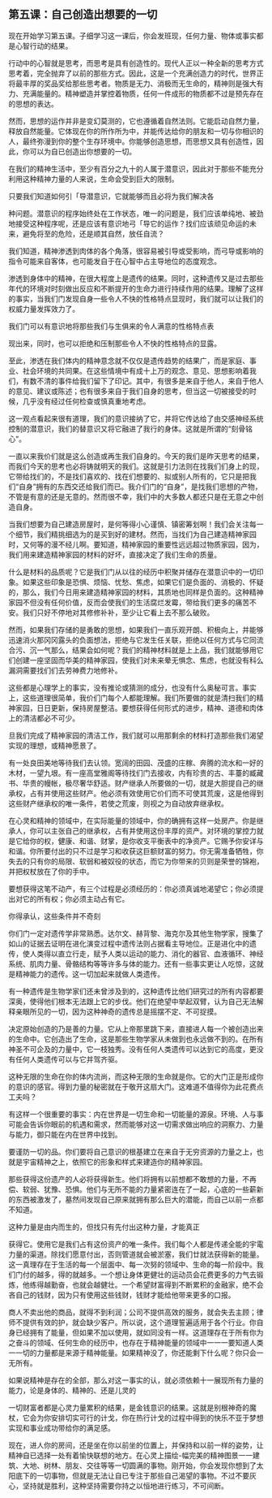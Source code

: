 

## 第五课：自己创造出想要的一切

现在开始学习第五课。子细学习这一课后，你会发班现，任何力量、物体或事实都是心智行动的结果。

行动中的心智就是思考，而思考是具有创造性的。现代人正以一种全新的思考方式思考着，完全抛弃了以前的那些方式。因此，这是一个充满创造力的时代，世界正将最丰厚的奖品奖给那些思考者。物质是无力、消极而无生命的，精神则是强大有力、充满能量的。精神塑造并掌控着物质，任何一件成形的物质都不过是预先存在的思想的表达。

然而，思想的运作并非是变幻莫测的，它也遵循着自然法则。它能启动自然力量，释放自然能量。它体现在你的所作所为中，并能传达给你的朋友和一切与你相识的人，最终弥漫到你的整个生存环境中。你能够创造思想，而思想又具有创造性，因此，你可以为自已创造出你想要的一切。

在我们的精神生活中，至少有百分之九十的人属于潜意识，因此对于那些不能充分利用这种精神力量的人来说，生命会受到巨大的限制。

只要我们知道如何引「导潜意识，它就能够而且必将为我们解决各

种问题。潜意识的程序始终处在工作状态，唯一的问题是，我们应该单纯地、被劲地接受这种程序呢，还是应该有意识地弓「导它的运作？找们应该顽见命运的未来，避免将至的危险，还是顺其自然，放任自流？

我们知道，精神渗透到肉体的各个角落，很容易被引导或受影响，而弓导或影响的指令可能来自客体，也可能发自于在心智中占主导地位的态度观念。

渗透到身体中的精神，在很大程度上是遗传的结果。同时，这种遗传又是过去那些年代的环境对时刻做出反应和不断提开的生命力进行持续作用的结果。理解了这样的事实，当我们门发现自身一些令人不快的性格特点显现时，我们就可以让我们的权威力量发挥效力了。

我们门可以有意识地将那些我们与生俱来的令人满意的性格特点表

现出来，同时，也可以拒绝和压制那些令人不快的性格特点的显露。

至此，渗透在我们体内的精神意念就不仅仅是遗传趋势的结果广，而是家庭、事业、社会环境的共同果。在这些情境中有成十上万的观念、意见、思想影响着我们，有数不清的事件给我们留下了印记。其中，有很多是来自于他人，来自于他人的意见、建议或陈述；也有很多来自于我们自身的思考，但当这一切被接受的时候，几乎没有经过任何检查或慎真重地考虑。

这一观点看起来很有道理，我们的意识接纳了它，并将它传达给了由交感神经系统控制的潜意识，我们的替意识又将它融进了我行的身体。这就是所谓的“刻骨铭心”。

一直以来我价们就是这么创造或再生我们自身的。今天的我们是昨天思考的结果，而我们今天的思考也必将铸就明天的我们。这就是引力法则在找我们们身上的现，它带给找们的，不是找们喜欢的、找在们想要的、拟或别人所有的，它只是把我们“自身”拥有的东西交还给我们而已。我介们门的“自身”，是找我们思想的产物，不管是有意的还是无意的。然而很不幸，我们中的大多数人都还只是在无意之中创造自身。

当我们想要为自己建造房屋时，是何等得小心谨慎、镇密筹划啊！我们会关注每一个细节，我们精挑细选为的是买到好的建材。然而，当找们为自己建造精神家园时，又何等的漫不经儿啊。要知道，精神家园的重要性远远超过物质家园，因为，我们用来建造精神家园的材料的好坏，直接决定了我们生命的质量。

什么是材料的品质呢？它是我们门从以往的经历中积聚并储存在潜意识中的一切印象。如果这些印象是恐惧、烦恼、忧愁、焦虑，如果它们是负面的、消极的、怀疑的，那么，我们今日用来建造精神家园的材料，其质地也同样是负面的。这种精神家园不但没有任何价值，反而会使我们的生活腐烂发霉，带给我们更多的痛苦不安。我们只好不停地对其修修补补，至少让它看上去不那么破败。

然而，如果我们存储的是勇敢的思想，如果我们一直乐观开朗、积极向上，并能够迅速消火那冈冈露头的负面想法，拒绝与它发生任关联，拒绝以任何方式与它同流合污、沉一气那么，结果会如何呢？我们的精神材料就是上上品，我们就能够用它们创建一座坚固而华美的精神家园，使我们对未来晕无惧念、焦虑，也就没有科么漏洞需要找们们去劳神费力地修补。

这些都是心理学上的事实，没有推论或猜测的成分，也没有什么奥秘可言。事实上，这些道理很简单，我价们门每个人都能理解。我们所要做的就是清扫我们的精神家园，日日更新，保持房屋整洁。要想获得任何形式的进步，精神、道德和肉体上的清洁都必不可少。

旦我们完成了精神家园的清洁工作，我们就可以用那剩余的材料打造那些我们渴望实现的理想，或精神愿景了。

有一处良田美地等待我们去认领。宽阔的田园、茂盛的庄稼、奔腾的流水和一好的木材，一望九垠。有一座高堂雅阁等待找们门去接收，内有珍贵的古、丰薹的臧藏书、华贵的幔帐，极尽奢华舒适。财产继承人所要做的一切，就是大胆提自己的继承权，占有并使用这些财产。他必须有效使用它价们而不可使其荒废，这是他得到这些财产继承权的唯一条件，若使之荒废，则视之为自动放弃继承权。

在心灵和精神的领域中，在实际能量的领域中，你的确拥有这样一处房产。你是继承人，你可以主张自己的继承权，占有并使用这份丰厚的资产。对环境的掌控力就是它给你的权，健康、和谐、财掌，是你收支平衡表中的净资产。它赐予你安详与和谐。你所要付出的只不过是学习和收获这巨额财富的努力。你无需准备牺牲，你失去的只有你的局限、软弱和被奴役的状态，而它为你带来的贝则是荣誉的锦袍，并把权杖放在了你的手中。

要想获得这笔不动产，有三个过程是必须经历的：你必须真诚地渴望它；你必须提出对它的所有权；你必须主动占有它。

你得承认，这些条件并不奇刻

你们门一定对遗传学非常熟悉。达尔文、赫背黎、海克尔及其他生物学家，搜集了如山的证据去证明在进化演变过程中遗传法则占据看主导地位。正是进化中的遗传，使人类得以直立行走，赋予人类以运动的能力、消化的器官、血液循环、神经系统、肌肉力量、骨骼结构等等许多与体的能力。还有一些事实更让人吃惊，这就是精神能力的遗传。这一切加起来就做人类遗传。

有一种遗传是生物学家们还未曾涉及到的，这种遗传比他们研究过的所有内容都要深奥，使得他们根本无法跟上它的步伐。他们在绝望中举起双臂，认为自己无法解释亲眼所见的一切，因为这种神奇的遗传总是摇摆不定、不可捉摸。

决定原始创造的乃是善的力量。它从上帝那里跳下来，直接进人每一个被创造出来的生命中。它创造出了生命，这是那些生物学家从未做到也永远做不到的。在所有神圣不可企及的力量中，它一枝独秀。没有任何人类遗传可以达到它的高度，更没有任何人类遗传可以与它并驾齐驱。

这种无限的生命在你的体内流尚，而这种无限的生命就是你。它的大门正是形成你的意识的感官。得到力量的秘密就在于敬开这扇大门。这难道不值得你为此花费点工夫吗？

有这样一个很重要的事实：内在世界是一切生命和一切能量的源泉。环境、人与事可能会告诉你眼前的机遇和需求，然而能够对这一切需求做出响应的洞察力、力量与能力，御只能在内在世界中找到。

要谨防一切的品。你们要将自己意识的根基建立在来自于无穷资源的力量之上，也就是宇宙精神之上，依照它的形象和样式来建造你的精神家园。

那些获得这份遗产的人必将获得新生。他们将拥有以前想都不敢想的力量，不再偿、软弱、犹豫、恐惧。他们与无所不能的力量紧密连在了一起，心底的一些薪新的东西被激发了，墓然间发现自己原来就拥有那么巨大的潜能，而自己以前一点都不知道。

这种力量是由内而生的，但找只有先付出这种力量，才能真正

获得它。使用它是我们占有这份资产的唯一条件。我们每个人都是传递全能的宇電力量的渠道。除找们愿意付出，否则管道就会被淤塞，我们廿就法获得新的能量。这一真理存在于生活的每一个层面中、每一次努的领域中、生命的每一阶段中。我们门付的越多，得的就越多。一个想让身体更健壮的运动员会花费更多的力气去锻炼，他练得越勤奋，也就会越健壮。一个希望财富得到不断累积的金融家，绝不会吝自己的钱财，因为只有使用这些钱财，钱财才能给他带来更多的口报。

商人不卖出他的商品，就得不到利润；公司不提供高效的服务，就会失去主顾；律师不提供有效的护，就会缺少客户。所以说，这个道理誓遍适用于各个行业。你自身已经拥有了能量，但如果不加以使用，就如同没有一样。这道理存在于所有你为之奋斗的领域、任何生命的经历中，也存在于精神能量的领域中一一一要知道人类一一切的力量都是来源于精神能量。如果精神没了，你还能剩下什么呢？你只会一无所有。

如果说精神是存在的全部，那么对这一事实的认，就必须依赖十一展现所有力量的能力，论是身体的、精神的、还是儿灵的

一切财富者都是心灵力量累积的结果，是金钱意识的结果。这就是别根神奇的魔杖，它会为你安排切实可行的计戈，你在热行计戈的过程中得到的快乐不亚于梦想实现和事业成功带给你的满足感。

现在，进人你的房间，还是坐在你以前坐的位置上，并保持和以前一样的姿势，让精神自已选择一处有着愉快联想的地方。在心灵上描绘-幅完美的精神图景一一建筑、大地、树林、朋友、交往等等一切圆满的事物。刚开始，你会发现你想到了太阳底下的一切事物，但就是无法让自已专注于那些自己渴望的事物。不过不要灰心，坚持就是胜利，这种坚持需要你持之以恒地进行练习，不可间断。

